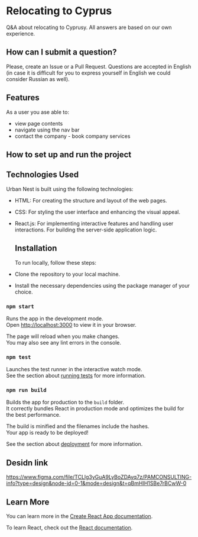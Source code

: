 # Relocating to Cyprus

Q&A about relocating to Cyprusy. All answers are based on our own experience.

## How can I submit a question?

Please, create an Issue or a Pull Request. Questions are accepted in English (in case it is difficult for you to express yourself in English we could consider Russian as well).


## Features
As a user you ase able to:     
+ view page contents      
+ navigate using the nav bar      
+ contact the company - book company services      

## How to set up and run the project

## Technologies Used

Urban Nest is built using the following technologies:

+ HTML: For creating the structure and layout of the web pages.
+ CSS: For styling the user interface and enhancing the visual appeal.
+ React.js: For implementing interactive features and handling user interactions. For building the server-side application logic.

  ## Installation

  To run  locally, follow these steps:

+ Clone the repository to your local machine.
+ Install the necessary dependencies using the package manager of your choice.


### `npm start`

Runs the app in the development mode.\
Open [http://localhost:3000](http://localhost:3000) to view it in your browser.

The page will reload when you make changes.\
You may also see any lint errors in the console.

### `npm test`

Launches the test runner in the interactive watch mode.\
See the section about [running tests](https://facebook.github.io/create-react-app/docs/running-tests) for more information.

### `npm run build`

Builds the app for production to the `build` folder.\
It correctly bundles React in production mode and optimizes the build for the best performance.

The build is minified and the filenames include the hashes.\
Your app is ready to be deployed!

See the section about [deployment](https://facebook.github.io/create-react-app/docs/deployment) for more information.


## Desidn link

https://www.figma.com/file/TCLlg3yGuA9LyBoZDAyq7z/PAMCONSULTING-info?type=design&node-id=0-1&mode=design&t=qBmHIH1SBe7rBCwW-0


## Learn More

You can learn more in the [Create React App documentation](https://facebook.github.io/create-react-app/docs/getting-started).

To learn React, check out the [React documentation](https://reactjs.org/).

